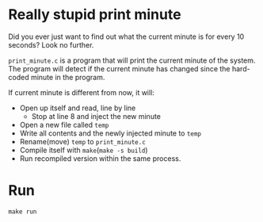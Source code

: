 # Really stupid print minute
Did you ever just want to find out what the current minute is for every 10 seconds? Look no further.

`print_minute.c` is a program that will print the current minute of the system.
The program will detect if the current minute has changed since the hard-coded minute in the program.

If current minute is different from now, it will:
* Open up itself and read, line by line
    * Stop at line 8 and inject the new minute
* Open a new file called `temp`
* Write all contents and the newly injected minute to `temp`
* Rename(move) `temp` to `print_minute.c`
* Compile itself with `make`(`make -s build`)
* Run recompiled version within the same process.

# Run
```shell
make run
```
